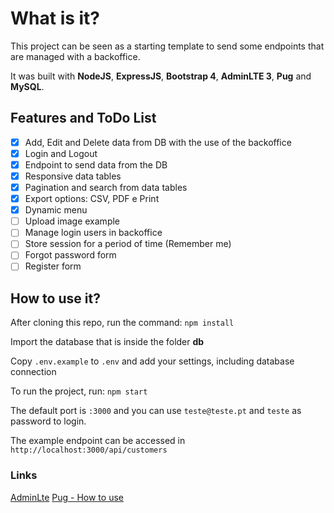 # What is it? 

This project can be seen as a starting template to send some endpoints that are managed with a backoffice.

It was built with **NodeJS**, **ExpressJS**, **Bootstrap 4**, **AdminLTE 3**, **Pug** and **MySQL**. 

## Features and ToDo List

* [x] Add, Edit and Delete data from DB with the use of the backoffice
* [x] Login and Logout
* [x] Endpoint to send data from the DB 
* [x] Responsive data tables
* [x] Pagination and search from data tables
* [x] Export options: CSV, PDF e Print
* [x] Dynamic menu
* [ ] Upload image example
* [ ] Manage login users in backoffice
* [ ] Store session for a period of time (Remember me)
* [ ] Forgot password form
* [ ] Register form

## How to use it? 

After cloning this repo, run the command: ```npm install```

Import the database that is inside the folder **db**

Copy ```.env.example``` to ```.env``` and add your settings, including database connection

To run the project, run: ```npm start```

The default port is ```:3000``` and you can use ```teste@teste.pt``` and ```teste``` as password to login.

The example endpoint can be accessed in ```http://localhost:3000/api/customers```

### Links

[AdminLte](https://adminlte.io/)
[Pug - How to use](https://flaviocopes.com/pug/#including-other-pug-files)

